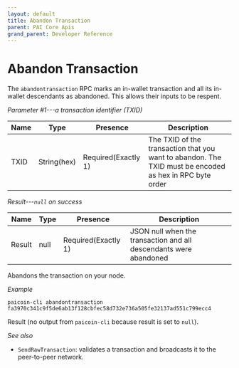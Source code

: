 ```yaml
---
layout: default
title: Abandon Transaction
parent: PAI Core Apis
grand_parent: Developer Reference
---
```


Abandon Transaction
======================

The `abandontransaction` RPC marks an in-wallet transaction and all its in-wallet descendants as abandoned. This allows their inputs to be respent.

*Parameter #1---a transaction identifier (TXID)*

| Name | Type      | Presence            | Description
|------|-----------|---------------------|-------------
|TXID  |String(hex)| Required(Exactly 1) | The TXID of the transaction that you want to abandon. The TXID must be encoded as hex in RPC byte order

*Result---`null` on success*

| Name  | Type | Presence            | Description
|------ |------|---------------------|-------------
|Result |null  | Required(Exactly 1) | JSON null when the transaction and all descendants were abandoned

Abandons the transaction on your node.

*Example*

```
paicoin-cli abandontransaction fa3970c341c9f5de6ab13f128cbfec58d732e736a505fe32137ad551c799ecc4
```

Result (no output from `paicoin-cli` because result is set to `null`).

*See also*

* `SendRawTransaction`:  validates a transaction and broadcasts it to the peer-to-peer network.
